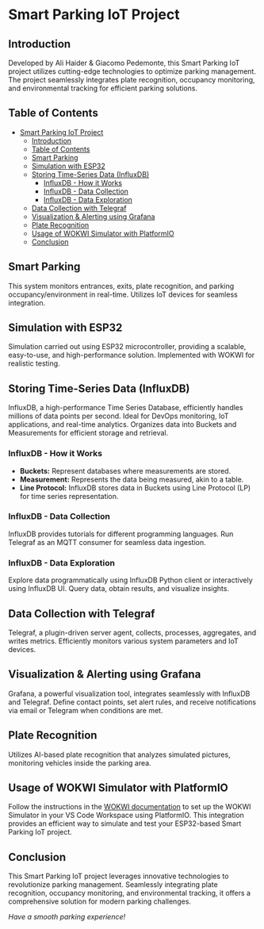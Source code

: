 # Smart Parking IoT Project

## Introduction
Developed by Ali Haider & Giacomo Pedemonte, this Smart Parking IoT project utilizes cutting-edge technologies to optimize parking management. The project seamlessly integrates plate recognition, occupancy monitoring, and environmental tracking for efficient parking solutions.

## Table of Contents
- [Smart Parking IoT Project](#smart-parking-iot-project)
  - [Introduction](#introduction)
  - [Table of Contents](#table-of-contents)
  - [Smart Parking](#smart-parking)
  - [Simulation with ESP32](#simulation-with-esp32)
  - [Storing Time-Series Data (InfluxDB)](#storing-time-series-data-influxdb)
    - [InfluxDB - How it Works](#influxdb---how-it-works)
    - [InfluxDB - Data Collection](#influxdb---data-collection)
    - [InfluxDB - Data Exploration](#influxdb---data-exploration)
  - [Data Collection with Telegraf](#data-collection-with-telegraf)
  - [Visualization \& Alerting using Grafana](#visualization--alerting-using-grafana)
  - [Plate Recognition](#plate-recognition)
  - [Usage of WOKWI Simulator with PlatformIO](#usage-of-wokwi-simulator-with-platformio)
  - [Conclusion](#conclusion)

## Smart Parking
This system monitors entrances, exits, plate recognition, and parking occupancy/environment in real-time. Utilizes IoT devices for seamless integration.

## Simulation with ESP32
Simulation carried out using ESP32 microcontroller, providing a scalable, easy-to-use, and high-performance solution. Implemented with WOKWI for realistic testing.

## Storing Time-Series Data (InfluxDB)
InfluxDB, a high-performance Time Series Database, efficiently handles millions of data points per second. Ideal for DevOps monitoring, IoT applications, and real-time analytics. Organizes data into Buckets and Measurements for efficient storage and retrieval.

### InfluxDB - How it Works
- **Buckets:** Represent databases where measurements are stored.
- **Measurement:** Represents the data being measured, akin to a table.
- **Line Protocol:** InfluxDB stores data in Buckets using Line Protocol (LP) for time series representation.

### InfluxDB - Data Collection
InfluxDB provides tutorials for different programming languages. Run Telegraf as an MQTT consumer for seamless data ingestion.

### InfluxDB - Data Exploration
Explore data programmatically using InfluxDB Python client or interactively using InfluxDB UI. Query data, obtain results, and visualize insights.

## Data Collection with Telegraf
Telegraf, a plugin-driven server agent, collects, processes, aggregates, and writes metrics. Efficiently monitors various system parameters and IoT devices.

## Visualization & Alerting using Grafana
Grafana, a powerful visualization tool, integrates seamlessly with InfluxDB and Telegraf. Define contact points, set alert rules, and receive notifications via email or Telegram when conditions are met.

## Plate Recognition
Utilizes AI-based plate recognition that analyzes simulated pictures, monitoring vehicles inside the parking area.

## Usage of WOKWI Simulator with PlatformIO
Follow the instructions in the [WOKWI documentation](https://docs.wokwi.com/vscode/getting-started) to set up the WOKWI Simulator in your VS Code Workspace using PlatformIO. This integration provides an efficient way to simulate and test your ESP32-based Smart Parking IoT project.

## Conclusion
This Smart Parking IoT project leverages innovative technologies to revolutionize parking management. Seamlessly integrating plate recognition, occupancy monitoring, and environmental tracking, it offers a comprehensive solution for modern parking challenges. 

*Have a smooth parking experience!*
